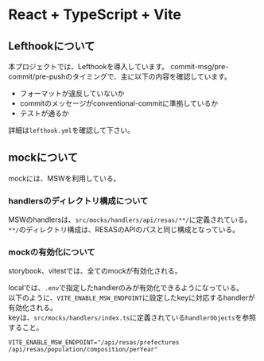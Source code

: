 # React + TypeScript + Vite

## Lefthookについて
本プロジェクトでは、Lefthookを導入しています。
commit-msg/pre-commit/pre-pushのタイミングで、主に以下の内容を確認しています。
- フォーマットが違反していないか
- commitのメッセージがconventional-commitに準拠しているか
- テストが通るか

詳細は`lefthook.yml`を確認して下さい。

## mockについて

mockには、MSWを利用している。

### handlersのディレクトリ構成について

MSWのhandlersは、`src/mocks/handlers/api/resas/**/`に定義されている。<br>
`**/`のディレクトリ構成は、RESASのAPIのパスと同じ構成となっている。

### mockの有効化について

storybook、vitestでは、全てのmockが有効化される。<br>

localでは、`.env`で指定したhandlerのみが有効化できるようになっている。<br>
以下のように、`VITE_ENABLE_MSW_ENDPOINT`に設定したkeyに対応するhandlerが有効化される。<br>
keyは、`src/mocks/handlers/index.ts`に定義されている`handlerObjects`を参照すること。<br>

```env
VITE_ENABLE_MSW_ENDPOINT="/api/resas/prefectures /api/resas/population/composition/perYear"
```
